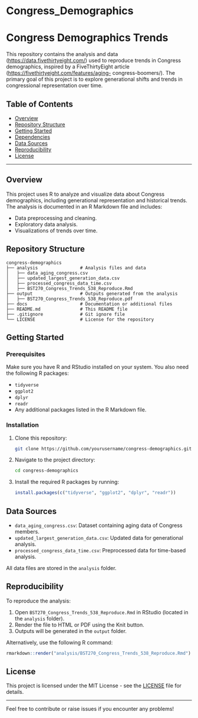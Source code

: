 # Congress_Demographics

# Congress Demographics Trends

This repository contains the analysis and data (https://data.fivethirtyeight.com/) used to reproduce trends in Congress demographics, inspired by a FiveThirtyEight article (https://fivethirtyeight.com/features/aging- congress-boomers/). The primary goal of this project is to explore generational shifts and trends in congressional representation over time.

## Table of Contents

- [Overview](#overview)
- [Repository Structure](#repository-structure)
- [Getting Started](#getting-started)
- [Dependencies](#dependencies)
- [Data Sources](#data-sources)
- [Reproducibility](#reproducibility)
- [License](#license)

---

## Overview

This project uses R to analyze and visualize data about Congress demographics, including generational representation and historical trends. The analysis is documented in an R Markdown file and includes:

- Data preprocessing and cleaning.
- Exploratory data analysis.
- Visualizations of trends over time.

## Repository Structure

```
congress-demographics
├── analysis                # Analysis files and data
│   ├── data_aging_congress.csv
│   ├── updated_largest_generation_data.csv
│   ├── processed_congress_data_time.csv
│   ├── BST270_Congress_Trends_538_Reproduce.Rmd
├── output                  # Outputs generated from the analysis
│   ├── BST270_Congress_Trends_538_Reproduce.pdf
├── docs                    # Documentation or additional files
├── README.md               # This README file
├── .gitignore              # Git ignore file
└── LICENSE                 # License for the repository
```

## Getting Started

### Prerequisites

Make sure you have R and RStudio installed on your system. You also need the following R packages:

- `tidyverse`
- `ggplot2`
- `dplyr`
- `readr`
- Any additional packages listed in the R Markdown file.

### Installation

1. Clone this repository:

   ```bash
   git clone https://github.com/yourusername/congress-demographics.git
   ```

2. Navigate to the project directory:

   ```bash
   cd congress-demographics
   ```

3. Install the required R packages by running:

   ```R
   install.packages(c("tidyverse", "ggplot2", "dplyr", "readr"))
   ```

## Data Sources

- `data_aging_congress.csv`: Dataset containing aging data of Congress members.
- `updated_largest_generation_data.csv`: Updated data for generational analysis.
- `processed_congress_data_time.csv`: Preprocessed data for time-based analysis.

All data files are stored in the `analysis` folder.

## Reproducibility

To reproduce the analysis:

1. Open `BST270_Congress_Trends_538_Reproduce.Rmd` in RStudio (located in the `analysis` folder).
2. Render the file to HTML or PDF using the Knit button.
3. Outputs will be generated in the `output` folder.

Alternatively, use the following R command:

```R
rmarkdown::render("analysis/BST270_Congress_Trends_538_Reproduce.Rmd")
```

## License

This project is licensed under the MIT License - see the [LICENSE](LICENSE) file for details.

---

Feel free to contribute or raise issues if you encounter any problems!


